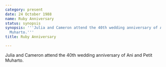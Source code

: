 ```yaml
---
category: present
date: 24 October 1988
name: Ruby Anniversary
status: synopsis
synopsis: '''Julia and Cameron attend the 40th wedding anniversary of Ani and Petit
  Muharto.'''
title: Ruby Anniversary

---
```




Julia and Cameron attend the 40th wedding anniversary of Ani and Petit Muharto. 